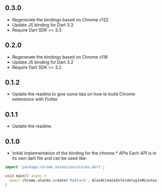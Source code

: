 ## 0.3.0

- Regenerate the bindings based on Chrome v122
- Update JS binding for Dart 3.3
- Require Dart SDK >= 3.3

## 0.2.0

- Regenerate the bindings based on Chrome v116
- Update JS binding for Dart 3.2
- Require Dart SDK >= 3.2

## 0.1.2

- Update the readme to give some tips on how to build Chrome extensions with Flutter.

## 0.1.1

- Update the readme.

## 0.1.0

- Initial implementation of the binding for the chrome.* APIs
Each API is in its own dart file and can be used like:

```dart
import 'package:chrome_extension/alarms.dart';

void main() async {
  await chrome.alarms.create('MyAlarm', AlarmCreateInfo(delayInMinutes: 2));
}
```
